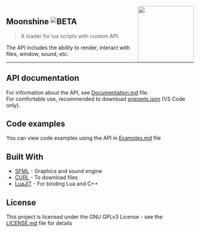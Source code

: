 <img src="resources/icon.ico" align="right" width="150" />

## Moonshine ![BETA](https://img.shields.io/static/v1?label=stage&message=beta&color=orange)
> A loader for lua scripts with custom API.

The API includes the ability to render, interact with files, window, sound, etc.

---

## API documentation
For information about the API, see [Documentation.md](Documentation.md) file.  
For comfortable use, recommended to download [snippets.json](snippets.json) (VS Code only).

## Code examples
You can view code examples using the API in [Examples.md](Examples.md) file

## Built With
- [SFML](https://www.sfml-dev.org) - Graphics and sound engine
- [CURL](https://curl.se) - To download files
- [LuaJIT](https://luajit.org) - For binding Lua and C++

## License
This project is licensed under the GNU GPLv3 License - see the [LICENSE.md](LICENSE.md) file for details
